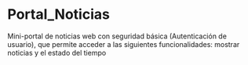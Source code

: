 # Portal_Noticias
Mini-portal de noticias web con seguridad básica (Autenticación de  usuario), que permite acceder a las siguientes funcionalidades: mostrar noticias y el estado del  tiempo

